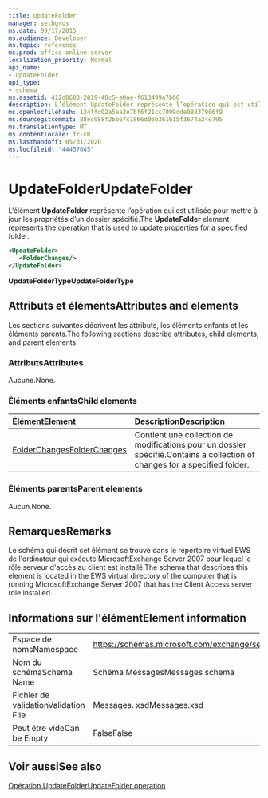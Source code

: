 ```yaml
---
title: UpdateFolder
manager: sethgros
ms.date: 09/17/2015
ms.audience: Developer
ms.topic: reference
ms.prod: office-online-server
localization_priority: Normal
api_name:
- UpdateFolder
api_type:
- schema
ms.assetid: 412d0683-2819-40c5-a0ae-f613499a7b66
description: L’élément UpdateFolder représente l’opération qui est utilisée pour mettre à jour les propriétés d’un dossier spécifié.
ms.openlocfilehash: 124ffd02a5ea2e7bf6f21cc7009dde08837906f9
ms.sourcegitcommit: 88ec988f2bb67c1866d06b361615f3674a24e795
ms.translationtype: MT
ms.contentlocale: fr-FR
ms.lasthandoff: 05/31/2020
ms.locfileid: "44457045"
---
```

# <a name="updatefolder"></a><span data-ttu-id="418e0-103">UpdateFolder</span><span class="sxs-lookup"><span data-stu-id="418e0-103">UpdateFolder</span></span>

<span data-ttu-id="418e0-104">L’élément **UpdateFolder** représente l’opération qui est utilisée pour mettre à jour les propriétés d’un dossier spécifié.</span><span class="sxs-lookup"><span data-stu-id="418e0-104">The **UpdateFolder** element represents the operation that is used to update properties for a specified folder.</span></span> 
  
```xml
<UpdateFolder>
   <FolderChanges/>
</UpdateFolder>
```

 <span data-ttu-id="418e0-105">**UpdateFolderType**</span><span class="sxs-lookup"><span data-stu-id="418e0-105">**UpdateFolderType**</span></span>
## <a name="attributes-and-elements"></a><span data-ttu-id="418e0-106">Attributs et éléments</span><span class="sxs-lookup"><span data-stu-id="418e0-106">Attributes and elements</span></span>

<span data-ttu-id="418e0-107">Les sections suivantes décrivent les attributs, les éléments enfants et les éléments parents.</span><span class="sxs-lookup"><span data-stu-id="418e0-107">The following sections describe attributes, child elements, and parent elements.</span></span>
  
### <a name="attributes"></a><span data-ttu-id="418e0-108">Attributs</span><span class="sxs-lookup"><span data-stu-id="418e0-108">Attributes</span></span>

<span data-ttu-id="418e0-109">Aucune.</span><span class="sxs-lookup"><span data-stu-id="418e0-109">None.</span></span>
  
### <a name="child-elements"></a><span data-ttu-id="418e0-110">Éléments enfants</span><span class="sxs-lookup"><span data-stu-id="418e0-110">Child elements</span></span>

|<span data-ttu-id="418e0-111">**Élément**</span><span class="sxs-lookup"><span data-stu-id="418e0-111">**Element**</span></span>|<span data-ttu-id="418e0-112">**Description**</span><span class="sxs-lookup"><span data-stu-id="418e0-112">**Description**</span></span>|
|:-----|:-----|
|[<span data-ttu-id="418e0-113">FolderChanges</span><span class="sxs-lookup"><span data-stu-id="418e0-113">FolderChanges</span></span>](folderchanges.md) <br/> |<span data-ttu-id="418e0-114">Contient une collection de modifications pour un dossier spécifié.</span><span class="sxs-lookup"><span data-stu-id="418e0-114">Contains a collection of changes for a specified folder.</span></span>  <br/> |
   
### <a name="parent-elements"></a><span data-ttu-id="418e0-115">Éléments parents</span><span class="sxs-lookup"><span data-stu-id="418e0-115">Parent elements</span></span>

<span data-ttu-id="418e0-116">Aucun.</span><span class="sxs-lookup"><span data-stu-id="418e0-116">None.</span></span>
  
## <a name="remarks"></a><span data-ttu-id="418e0-117">Remarques</span><span class="sxs-lookup"><span data-stu-id="418e0-117">Remarks</span></span>

<span data-ttu-id="418e0-118">Le schéma qui décrit cet élément se trouve dans le répertoire virtuel EWS de l'ordinateur qui exécute MicrosoftExchange Server 2007 pour lequel le rôle serveur d'accès au client est installé.</span><span class="sxs-lookup"><span data-stu-id="418e0-118">The schema that describes this element is located in the EWS virtual directory of the computer that is running MicrosoftExchange Server 2007 that has the Client Access server role installed.</span></span>
  
## <a name="element-information"></a><span data-ttu-id="418e0-119">Informations sur l'élément</span><span class="sxs-lookup"><span data-stu-id="418e0-119">Element information</span></span>

|||
|:-----|:-----|
|<span data-ttu-id="418e0-120">Espace de noms</span><span class="sxs-lookup"><span data-stu-id="418e0-120">Namespace</span></span>  <br/> |https://schemas.microsoft.com/exchange/services/2006/messages  <br/> |
|<span data-ttu-id="418e0-121">Nom du schéma</span><span class="sxs-lookup"><span data-stu-id="418e0-121">Schema Name</span></span>  <br/> |<span data-ttu-id="418e0-122">Schéma Messages</span><span class="sxs-lookup"><span data-stu-id="418e0-122">Messages schema</span></span>  <br/> |
|<span data-ttu-id="418e0-123">Fichier de validation</span><span class="sxs-lookup"><span data-stu-id="418e0-123">Validation File</span></span>  <br/> |<span data-ttu-id="418e0-124">Messages. xsd</span><span class="sxs-lookup"><span data-stu-id="418e0-124">Messages.xsd</span></span>  <br/> |
|<span data-ttu-id="418e0-125">Peut être vide</span><span class="sxs-lookup"><span data-stu-id="418e0-125">Can be Empty</span></span>  <br/> |<span data-ttu-id="418e0-126">False</span><span class="sxs-lookup"><span data-stu-id="418e0-126">False</span></span>  <br/> |
   
## <a name="see-also"></a><span data-ttu-id="418e0-127">Voir aussi</span><span class="sxs-lookup"><span data-stu-id="418e0-127">See also</span></span>



[<span data-ttu-id="418e0-128">Opération UpdateFolder</span><span class="sxs-lookup"><span data-stu-id="418e0-128">UpdateFolder operation</span></span>](updatefolder-operation.md)

